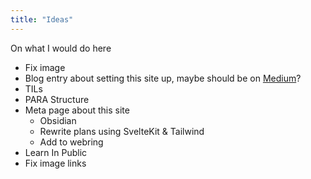 ```yaml
---
title: "Ideas"
---
```


On what I would do here

- Fix image
- Blog entry about setting this site up, maybe should be on [Medium](Outlets.md)?
- TILs
- PARA Structure
- Meta page about this site 
	- Obsidian
	- Rewrite plans using SvelteKit & Tailwind
	- Add to webring 
- Learn In Public
- Fix image links
